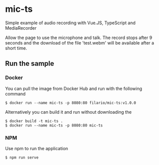 # mic-ts

Simple example of audio recording with Vue.JS, TypeScript and MediaRecorder

Allow the page to use the microphone and talk.
The record stops after 9 seconds and the download of the file 'test.webm' will be available after a short time. 

## Run the sample

### Docker

You can pull the image from Docker Hub and run with the following command

```console
$ docker run --name mic-ts -p 8080:80 filario/mic-ts:v1.0.0 
```

Alternatively you can build it and run without downloading the 

```console
$ docker build -t mic-ts . 
$ docker run --name mic-ts -p 8080:80 mic-ts
```

### NPM

Use npm to run the application

```console
$ npm run serve
```
